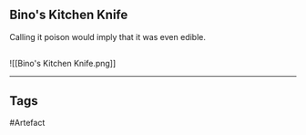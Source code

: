 ## Bino's Kitchen Knife
Calling it poison would imply
that it was even edible.
## 
![[Bino's Kitchen Knife.png]]

---
## Tags
#Artefact